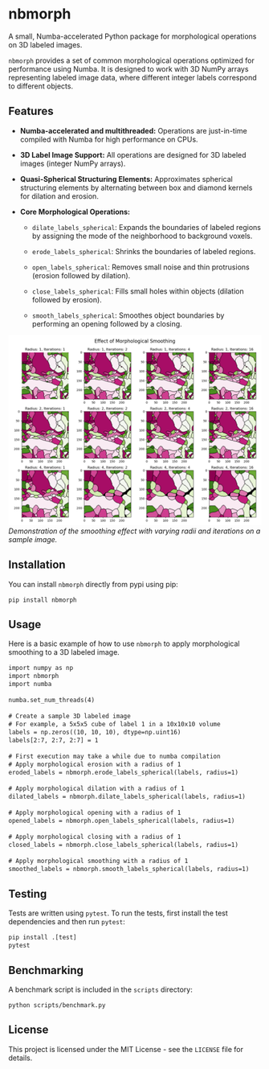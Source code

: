 # nbmorph

A small, Numba-accelerated Python package for morphological operations on 3D labeled images.

`nbmorph` provides a set of common morphological operations optimized for performance using Numba. It is designed to work with 3D NumPy arrays representing labeled image data, where different integer labels correspond to different objects.

## Features

* **Numba-accelerated and multithreaded:** Operations are just-in-time compiled with Numba for high performance on CPUs.

* **3D Label Image Support:** All operations are designed for 3D labeled images (integer NumPy arrays).

* **Quasi-Spherical Structuring Elements:** Approximates spherical structuring elements by alternating between box and diamond kernels for dilation and erosion.

* **Core Morphological Operations:**

  * `dilate_labels_spherical`: Expands the boundaries of labeled regions by assigning the mode of the neighborhood to background voxels.

  * `erode_labels_spherical`: Shrinks the boundaries of labeled regions.

  * `open_labels_spherical`: Removes small noise and thin protrusions (erosion followed by dilation).

  * `close_labels_spherical`: Fills small holes within objects (dilation followed by erosion).

  * `smooth_labels_spherical`: Smoothes object boundaries by performing an opening followed by a closing.

![Effect of Morphological Smoothing](img/smoothing_effect.png)
*Demonstration of the smoothing effect with varying radii and iterations on a sample image.*


## Installation

You can install `nbmorph` directly from pypi using pip:

```
pip install nbmorph

```


## Usage

Here is a basic example of how to use `nbmorph` to apply morphological smoothing to a 3D labeled image.

```
import numpy as np
import nbmorph
import numba

numba.set_num_threads(4)

# Create a sample 3D labeled image
# For example, a 5x5x5 cube of label 1 in a 10x10x10 volume
labels = np.zeros((10, 10, 10), dtype=np.uint16)
labels[2:7, 2:7, 2:7] = 1

# First execution may take a while due to numba compilation
# Apply morphological erosion with a radius of 1
eroded_labels = nbmorph.erode_labels_spherical(labels, radius=1)

# Apply morphological dilation with a radius of 1
dilated_labels = nbmorph.dilate_labels_spherical(labels, radius=1)

# Apply morphological opening with a radius of 1
opened_labels = nbmorph.open_labels_spherical(labels, radius=1)

# Apply morphological closing with a radius of 1
closed_labels = nbmorph.close_labels_spherical(labels, radius=1)

# Apply morphological smoothing with a radius of 1
smoothed_labels = nbmorph.smooth_labels_spherical(labels, radius=1)

```

## Testing

Tests are written using `pytest`. To run the tests, first install the test dependencies and then run `pytest`:

```
pip install .[test]
pytest
```

## Benchmarking

A benchmark script is included in the `scripts` directory:

```
python scripts/benchmark.py
```

## License

This project is licensed under the MIT License - see the `LICENSE` file for details.